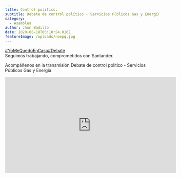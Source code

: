 ```yaml
---
title: Control politico.
subtitle: Debate de control político - Servicios Públicos Gas y Energía.
category:
  - Asamblea
author: Jhon Badillo
date: 2020-06-18T05:10:54.016Z
featureImage: /uploads/noepq.jpg
---
```

[\#YoMeQuedoEnCasa](https://www.facebook.com/hashtag/yomequedoencasa?__eep__=6&source=feed_text&epa=HASHTAG&__xts__%5B0%5D=68.ARBVBz5Jzc723I8MTgR_qnyzdvWclw2I4jl7RrVnkRD602DM_bTeRjXY7qjpQgRuNP-gYqgycCBy45iTgcMmvVpvd8tQK48k65M77mBWVwGm6o-4SGu1yEOedwgHXw3pJJAqnwhp6iRGtLQNqM9_qalO-_Fx_zSLK60v0L3JLsU7OzZbmyWuSqJnEKEGPf0aBwGzB8nwECPPIfirGxsAqEvbwp1YbIe3ihFoELy0YW9YcXt0p_0Z_9ZnnDt62c9rC1ADRLtG7fjEi4JRiAyHArYQfs6YAzeJAu7-vu7bVYdtKvBxXh2WmG5yfpkKWEzUEhj8w3CZ8Z4jW7kehZ93E5a7b2iRXy8DVl2_CdmDmpJpX_Qu2fUnb1tvihyuf90fGK04YvPd88etl0xdLebCHKOzM96-bzsmhhpUY8bxTVYwZNk1N0xcLTiPTPdpxYuD_iUL9w09dM1zwqs7L8T46mUwLaw-rzoLqhfjCDyTTss7TN3j4mmdOC1CKW8YuJFVOZXW&__tn__=%2ANK-R)[\#Debate](https://www.facebook.com/hashtag/debate?__eep__=6&source=feed_text&epa=HASHTAG&__xts__%5B0%5D=68.ARBVBz5Jzc723I8MTgR_qnyzdvWclw2I4jl7RrVnkRD602DM_bTeRjXY7qjpQgRuNP-gYqgycCBy45iTgcMmvVpvd8tQK48k65M77mBWVwGm6o-4SGu1yEOedwgHXw3pJJAqnwhp6iRGtLQNqM9_qalO-_Fx_zSLK60v0L3JLsU7OzZbmyWuSqJnEKEGPf0aBwGzB8nwECPPIfirGxsAqEvbwp1YbIe3ihFoELy0YW9YcXt0p_0Z_9ZnnDt62c9rC1ADRLtG7fjEi4JRiAyHArYQfs6YAzeJAu7-vu7bVYdtKvBxXh2WmG5yfpkKWEzUEhj8w3CZ8Z4jW7kehZ93E5a7b2iRXy8DVl2_CdmDmpJpX_Qu2fUnb1tvihyuf90fGK04YvPd88etl0xdLebCHKOzM96-bzsmhhpUY8bxTVYwZNk1N0xcLTiPTPdpxYuD_iUL9w09dM1zwqs7L8T46mUwLaw-rzoLqhfjCDyTTss7TN3j4mmdOC1CKW8YuJFVOZXW&__tn__=%2ANK-R)\
Seguimos trabajando, comprometidos con Santander.

Acompáñenos en la transmisión Debate de control político - Servicios Públicos Gas y Energía.

<iframe src="https://www.facebook.com/plugins/video.php?href=https%3A%2F%2Fwww.facebook.com%2FOficialAsambleaSantander%2Fvideos%2F297476294724635%2F&show_text=0&width=560" width="560" height="315" style="border:none;overflow:hidden" scrolling="no" frameborder="0" allowTransparency="true" allowFullScreen="true"></iframe>